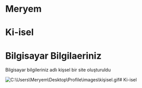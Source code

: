 # Meryem
# Ki-isel
<h1>Bilgisayar Bilgilaeriniz</h1>
<p>Bilgisayar bilgileriniz adlı kişsel bir site oluşturuldu</P>

![C:\Users\Meryem\Desktop\Profile\images\kişisel.gif]()# Ki-isel

